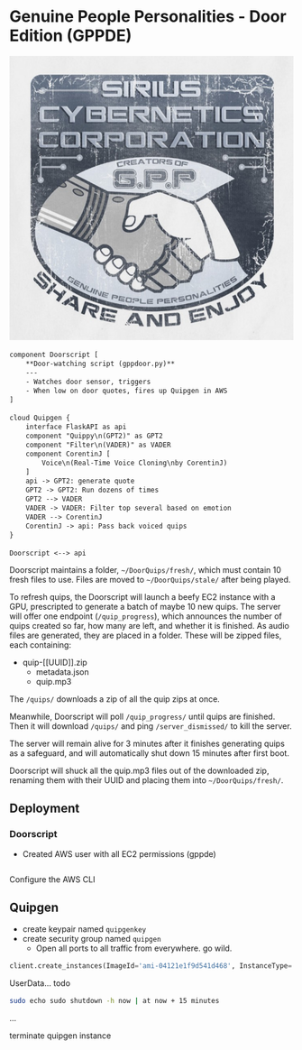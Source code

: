 # Genuine People Personalities - Door Edition (GPPDE)

![Funny Logo](doc/gpp.png.jpg)

```plantuml
component Doorscript [
    **Door-watching script (gppdoor.py)**
    ---
    - Watches door sensor, triggers
    - When low on door quotes, fires up Quipgen in AWS
]

cloud Quipgen {
    interface FlaskAPI as api
    component "Quippy\n(GPT2)" as GPT2
    component "Filter\n(VADER)" as VADER
    component CorentinJ [
        Voice\n(Real-Time Voice Cloning\nby CorentinJ)
    ]
    api -> GPT2: generate quote
    GPT2 -> GPT2: Run dozens of times
    GPT2 --> VADER
    VADER -> VADER: Filter top several based on emotion
    VADER --> CorentinJ
    CorentinJ -> api: Pass back voiced quips
}

Doorscript <--> api

```

Doorscript maintains a folder, `~/DoorQuips/fresh/`, which must contain 10 fresh files to use. Files are moved to `~/DoorQuips/stale/` after being played.

To refresh quips, the Doorscript will launch a beefy EC2 instance with a GPU, prescripted to generate a batch of maybe 10 new quips. The server will offer one endpoint (`/quip_progress`), which announces the number of quips created so far, how many are left, and whether it is finished. As audio files are generated, they are placed in a folder. These will be zipped files, each containing:

* quip-[[UUID]].zip
  * metadata.json
  * quip.mp3

The `/quips/` downloads a zip of all the quip zips at once.

Meanwhile, Doorscript will poll `/quip_progress/` until quips are finished. Then it will download `/quips/` and ping `/server_dismissed/` to kill the server.

The server will remain alive for 3 minutes after it finishes generating quips as a safeguard, and will automatically shut down 15 minutes after first boot.

Doorscript will shuck all the quip.mp3 files out of the downloaded zip, renaming them with their UUID and placing them into `~/DoorQuips/fresh/`.

## Deployment

### Doorscript

* Created AWS user with all EC2 permissions (gppde)

```bash
```

Configure the AWS CLI

## Quipgen

* create keypair named `quipgenkey`
* create security group named `quipgen`
  * Open all ports to all traffic from everywhere. go wild.

```python
client.create_instances(ImageId='ami-04121e1f9d541d468', InstanceType='g4dn.xlarge', MaxCount=1, MinCount=1, InstanceInitiatedShutdownBehavior='terminate', KeyName='quipgenkey', SecurityGroupIds=['quipgen'])
```

UserData... todo

```bash
sudo echo sudo shutdown -h now | at now + 15 minutes
```


...

terminate quipgen instance